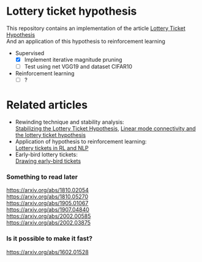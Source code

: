 # Lottery ticket hypothesis
This repository contains an implementation of the article [Lottery Ticket Hypothesis](https://arxiv.org/abs/1803.03635)  
And an application of this hypothesis to reinforcement learning
 - Supervised 
    - [x] Implement iterative magnitude pruning
    - [ ] Test using net VGG19 and dataset CIFAR10
 - Reinforcement learning
    - [ ] ?

# Related articles
- Rewinding technique and stability analysis:  
[Stabilizing the Lottery Ticket Hypothesis](https://arxiv.org/abs/1903.01611), [Linear mode connectivity and the lottery ticket hypothesis](https://arxiv.org/abs/1912.05671)
- Application of hypothesis to reinforcement learning:  
[Lottery tickets in RL and NLP](https://arxiv.org/abs/1906.02768)
- Early-bird lottery tickets:  
[Drawing early-bird tickets](https://arxiv.org/abs/1909.11957)

### Something to read later
https://arxiv.org/abs/1810.02054   
https://arxiv.org/abs/1810.05270  
https://arxiv.org/abs/1905.01067  
https://arxiv.org/abs/1907.04840  
https://arxiv.org/abs/2002.00585  
https://arxiv.org/abs/2002.03875  

### Is it possible to make it fast?
https://arxiv.org/abs/1602.01528   
